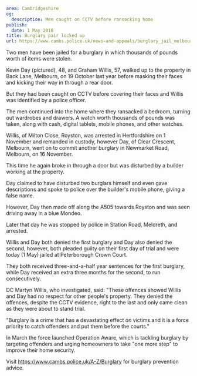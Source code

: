 ```yaml
area: Cambridgeshire
og:
  description: Men caught on CCTV before ransacking home
publish:
  date: 1 May 2018
title: Burglary pair locked up
url: https://www.cambs.police.uk/news-and-appeals/burglary_jail_melbourn
```

Two men have been jailed for a burglary in which thousands of pounds worth of items were stolen.

Kevin Day (pictured), 48, and Graham Willis, 57, walked up to the property in Back Lane, Melbourn, on 19 October last year before masking their faces and kicking their way in through a rear door.

But they had been caught on CCTV before covering their faces and Willis was identified by a police officer.

The men continued into the home where they ransacked a bedroom, turning out wardrobes and drawers. A watch worth thousands of pounds was taken, along with cash, digital tablets, mobile phones, and other watches.

Willis, of Milton Close, Royston, was arrested in Hertfordshire on 1 November and remanded in custody, however Day, of Clear Crescent, Melbourn, went on to commit another burglary in Newmarket Road, Melbourn, on 16 November.

This time he again broke in through a door but was disturbed by a builder working at the property.

Day claimed to have disturbed two burglars himself and even gave descriptions and spoke to police over the builder's mobile phone, giving a false name.

However, Day then made off along the A505 towards Royston and was seen driving away in a blue Mondeo.

Later that day he was stopped by police in Station Road, Meldreth, and arrested.

Willis and Day both denied the first burglary and Day also denied the second, however, both pleaded guilty on their first day of trial and were today (1 May) jailed at Peterborough Crown Court.

They both received three-and-a-half year sentences for the first burglary, while Day received an extra three months for the second, to run consecutively.

DC Martyn Willis, who investigated, said: "These offences showed Willis and Day had no respect for other people's property. They denied the offences, despite the CCTV evidence, right to the last and only came clean as they were about to stand trial.

"Burglary is a crime that has a devastating effect on victims and it is a force priority to catch offenders and put them before the courts."

In March the force launched Operation Aware, which is tackling burglary by targeting offenders and urging homeowners to take "one more step" to improve their home security.

Visit https://www.cambs.police.uk/A-Z/Burglary for burglary prevention advice.
